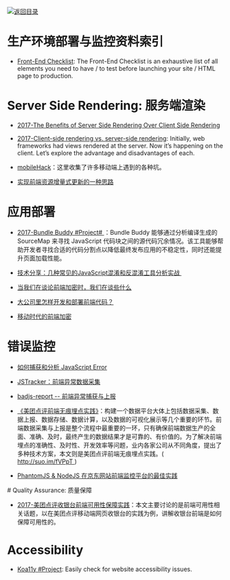 [![返回目录](https://parg.co/UGo)](https://parg.co/b4z) 

# 生产环境部署与监控资料索引

- [Front-End Checklist](https://github.com/thedaviddias/Front-End-Checklist#performance-1): The Front-End Checklist is an exhaustive list of all elements you need to have / to test before launching your site / HTML page to production.

# Server Side Rendering: 服务端渲染

- [2017-The Benefits of Server Side Rendering Over Client Side Rendering](https://medium.com/walmartlabs/the-benefits-of-server-side-rendering-over-client-side-rendering-5d07ff2cefe8) 

- [2017-Client-side rendering vs. server-side rendering](https://parg.co/beg): Initially, web frameworks had views rendered at the server. Now it’s happening on the client. Let’s explore the advantage and disadvantages of each.  

- [mobileHack](https://github.com/RubyLouvre/mobileHack)：这里收集了许多移动端上遇到的各种坑。

- [实现前端资源增量式更新的一种思路](https://zhuanlan.zhihu.com/p/23218754?hmsr=toutiao.io&utm_medium=toutiao.io&utm_source=toutiao.io)


# 应用部署

- [2017-Bundle Buddy #Project# ](https://github.com/samccone/bundle-buddy)：Bundle Buddy 能够通过分析编译生成的 SourceMap 来寻找 JavaScript 代码块之间的源代码冗余情况。该工具能够帮助开发者寻找合适的代码分割点以降低最终发布应用的不稳定性，同时还能提升页面加载性能。

- [技术分享：几种常见的JavaScript混淆和反混淆工具分析实战 ](http://www.freebuf.com/articles/web/97945.html)

- [当我们在谈论前端加密时，我们在谈些什么](http://qianduan.guru/2016/09/02/security-for-web-developer/)
- [大公司里怎样开发和部署前端代码？](https://github.com/fouber/blog/issues/6)

- [移动时代的前端加密](http://blog.csdn.net/zswang/article/details/47438561)

# 错误监控


- [如何捕获和分析 JavaScript Error](http://www.cnblogs.com/cathsfz/p/how-to-capture-and-analyze-javascript-error.html)

- [JSTracker：前端异常数据采集](http://taobaofed.org/blog/2015/10/28/jstracker-how-to-collect-data/)

- [badjs-report -- 前端异常捕获与上报](https://github.com/BetterJS/badjs-report)

- [《美团点评前端无痕埋点实践》](http://tech.meituan.com/mt-mobile-analytics-practice.html)：构建一个数据平台大体上包括数据采集、数据上报、数据存储、数据计算，以及数据的可视化展示等几个重要的环节。前端数据采集与上报是整个流程中最重要的一环，只有确保前端数据生产的全面、准确、及时，最终产生的数据结果才是可靠的、有价值的。为了解决前端埋点的准确性、及时性、开发效率等问题，业内各家公司从不同角度，提出了多种技术方案，本文则是美团点评前端无痕埋点实践。( http://suo.im/fVPpT )

- [PhantomJS & NodeJS 在京东网站前端监控平台的最佳实践](https://zhuanlan.zhihu.com/p/22271290?hmsr=toutiao.io&utm_medium=toutiao.io&utm_source=toutiao.io)

# Quality Assurance: 质量保障

- [2017-美团点评收银台前端可用性保障实践](https://parg.co/ba2)：本文主要讨论的是前端可用性相关话题，以在美团点评移动端网页收银台的实践为例，讲解收银台前端是如何保障可用性的。

# Accessibility

- [Koa11y #Project](https://github.com/open-indy/Koa11y): Easily check for website accessibility issues.